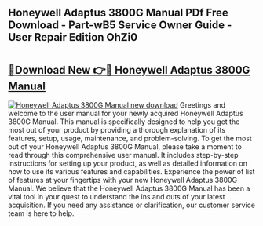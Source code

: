 ## Honeywell Adaptus 3800G Manual PDf Free Download - Part-wB5 Service Owner Guide - User Repair Edition OhZi0

# <h2><a href="http://bc25768.oget.top/?id=Honeywell+Adaptus+3800G+Manual">🔗Download New 👉🔴 Honeywell Adaptus 3800G Manual</a></h2>

[![Honeywell Adaptus 3800G Manual new download](https://i.imgur.com/5g1atiW.png)](http://bc25768.oget.top/?id=Honeywell+Adaptus+3800G+Manual)
Greetings and welcome to the user manual for your newly acquired Honeywell Adaptus 3800G Manual. This manual is specifically designed to help you get the most out of your product by providing a thorough explanation of its features, setup, usage, maintenance, and problem-solving. To get the most out of your Honeywell Adaptus 3800G Manual, please take a moment to read through this comprehensive user manual. It includes step-by-step instructions for setting up your product, as well as detailed information on how to use its various features and capabilities. Experience the power of list of features at your fingertips with your new Honeywell Adaptus 3800G Manual. We believe that the Honeywell Adaptus 3800G Manual has been a vital tool in your quest to understand the ins and outs of your latest acquisition. If you need any assistance or clarification, our customer service team is here to help.
